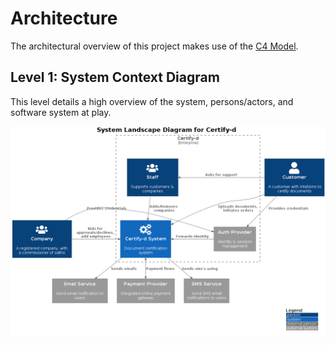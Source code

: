 # Architecture

The architectural overview of this project makes use of the [C4 Model](https://c4model.com/).

## Level 1: System Context Diagram
This level details a high  overview of the system, persons/actors, and software system at play. 

![image](diagrams/out/c4_l1_context.png)